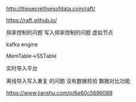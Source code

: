 http://thesecretlivesofdata.com/raft/

https://raft.github.io/







频率控制的问题 写入频率控制的问题 虚拟节点

kafka engine 



MemTable->SSTable 

实时导入平台



离线导入写入重复 的问题 没有数据校验 数据对比功能

https://www.jianshu.com/p/6e60c5696089



